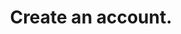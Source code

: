 ---
title: Create an account.
api:
  file: api_docs.json
  operationId: post_api-v3-accountshortname-projectshortname-account
hidden: false
---